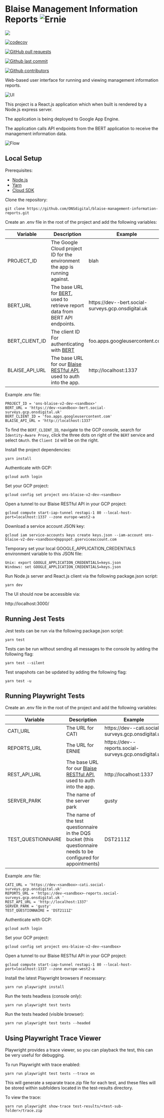 # Blaise Management Information Reports ![Ernie](.github/ernie.png)

<img src="https://github.com/ONSdigital/blaise-management-information-reports/workflows/Test%20coverage%20report/badge.svg">

[![codecov](https://codecov.io/gh/ONSdigital/blaise-management-information-reports/branch/main/graph/badge.svg)](https://codecov.io/gh/ONSdigital/blaise-management-information-reports)

[![GitHub pull requests](https://img.shields.io/github/issues-pr-raw/ONSdigital/blaise-management-information-reports.svg)](https://github.com/ONSdigital/blaise-management-information-reports/pulls)

[![Github last commit](https://img.shields.io/github/last-commit/ONSdigital/blaise-management-information-reports.svg)](https://github.com/ONSdigital/blaise-management-information-reports/commits)

[![Github contributors](https://img.shields.io/github/contributors/ONSdigital/blaise-management-information-reports.svg)](https://github.com/ONSdigital/blaise-management-information-reports/graphs/contributors)

Web-based user interface for running and viewing management information reports.

![UI](.github/ui.png)

This project is a React.js application which when built is rendered by a Node.js express server.

The application is being deployed to Google App Engine.

The application calls API endpoints from the BERT application to receive the management information data.

![Flow](.github/bert-ernie-flow.png)

## Local Setup

Prerequisites:

- [Node.js](https://nodejs.org/)
- [Yarn](https://yarnpkg.com/)
- [Cloud SDK](https://cloud.google.com/sdk/)

Clone the repository:

```shell
git clone https://github.com/ONSdigital/blaise-management-information-reports.git
```

Create an .env file in the root of the project and add the following variables:

| Variable | Description | Example |
| --- | --- | --- |
| PROJECT_ID | The Google Cloud project ID for the environment the app is running against. | blah |
| BERT_URL | The base URL for [BERT](https://github.com/ONSdigital/blaise-export-reporting-tool), used to retrieve report data from BERT API endpoints. | https://dev-<sandbox>-bert.social-surveys.gcp.onsdigital.uk |
| BERT_CLIENT_ID | The client ID For authenticating with [BERT](https://github.com/ONSdigital/blaise-export-reporting-tool) | foo.apps.googleusercontent.com |
| BLAISE_API_URL | The base URL for our [Blaise RESTful API](https://github.com/ONSdigital/blaise-api-rest), used to auth into the app. | http://localhost:1337 |

Example .env file:

```
PROJECT_ID = 'ons-blaise-v2-dev-<sandbox>'
BERT_URL = 'https://dev-<sandbox>-bert.social-surveys.gcp.onsdigital.uk'
BERT_CLIENT_ID = 'foo.apps.googleusercontent.com'
BLAISE_API_URL = 'http://localhost:1337'
```

To find the `BERT_CLIENT_ID`, navigate to the GCP console, search for `Identity-Aware Proxy`, click the three dots on right of the `BERT` service and select `OAuth`. the `Client Id` will be on the right.

Install the project dependencies:
```shell
yarn install
```

Authenticate with GCP:
```shell
gcloud auth login
```

Set your GCP project:
```shell
gcloud config set project ons-blaise-v2-dev-<sandbox>
```

Open a tunnel to our Blaise RESTful API in your GCP project:
```shell
gcloud compute start-iap-tunnel restapi-1 80 --local-host-port=localhost:1337 --zone europe-west2-a
```

Download a service account JSON key:
```shell
gcloud iam service-accounts keys create keys.json --iam-account ons-blaise-v2-dev-<sandbox>@appspot.gserviceaccount.com
```

Temporary set your local GOOGLE_APPLICATION_CREDENTIALS environment variable to this JSON file:
```shell
Unix: export GOOGLE_APPLICATION_CREDENTIALS=keys.json
Windows: set GOOGLE_APPLICATION_CREDENTIALS=keys.json
```

Run Node.js server and React.js client via the following package.json script:
```shell
yarn dev
```

The UI should now be accessible via:

http://localhost:3000/

## Running Jest Tests

Jest tests can be run via the following package.json script:
```shell
yarn test
```

Tests can be run without sending all messages to the console by adding the following flag:
```shell
yarn test --silent
```

Test snapshots can be updated by adding the following flag:
```shell
yarn test -u
```

## Running Playwright Tests

Create an .env file in the root of the project and add the following variables:

| Variable | Description | Example |
| --- | --- | --- |
| CATI_URL | The URL for CATI | https://dev-<sandbox>-cati.social-surveys.gcp.onsdigital.uk |
| REPORTS_URL | The URL for ERNIE | https://dev-<sandbox>-reports.social-surveys.gcp.onsdigital.uk |
| REST_API_URL | The base URL for our [Blaise RESTful API](https://github.com/ONSdigital/blaise-api-rest), used to auth into the app. | http://localhost:1337 |
| SERVER_PARK | The name of the server park | gusty |
| TEST_QUESTIONNAIRE | The name of the test questionnaire in the DQS bucket (this questionnaire needs to be configured for appointments) | DST2111Z |

Example .env file:

```
CATI_URL = 'https://dev-<sandbox>-cati.social-surveys.gcp.onsdigital.uk'
REPORTS_URL = 'https://dev-<sandbox>-reports.social-surveys.gcp.onsdigital.uk '
REST_API_URL = 'http://localhost:1337'
SERVER_PARK = 'gusty'
TEST_QUESTIONNAIRE = 'DST2111Z'
```

Authenticate with GCP:
```shell
gcloud auth login
```

Set your GCP project:
```shell
gcloud config set project ons-blaise-v2-dev-<sandbox>
```

Open a tunnel to our Blaise RESTful API in your GCP project:
```shell
gcloud compute start-iap-tunnel restapi-1 80 --local-host-port=localhost:1337 --zone europe-west2-a
```

Install the latest Playwright browsers if necessary:
```shell
yarn run playwright install
```

Run the tests headless (console only):
```shell
yarn run playwright test tests
```

Run the tests headed (visible browser):
```shell
yarn run playwright test tests --headed
```

## Using Playwright Trace Viewer

Playwright provides a trace viewer, so you can playback the test, this can be very useful for debugging.

To run Playwright with trace enabled:
```shell
yarn run playwright test tests --trace on
```

This will generate a separate trace.zip file for each test, and these files will be stored within subfolders located in the test-results directory.

To view the trace:
```shell
yarn run playwright show-trace test-results/<test-sub-folder>/trace.zip
```
